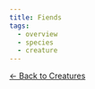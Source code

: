 ```yaml
---
title: Fiends
tags:
  - overview
  - species
  - creature
---
```

[<- Back to Creatures](../../index.md)